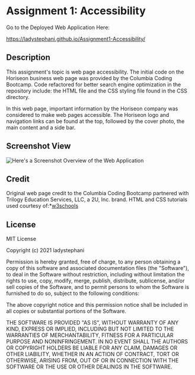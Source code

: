 # Assignment 1: Accessibility

Go to the Deployed Web Application Here:<div style="display: inline">https://ladystephani.github.io/Assignment1-Accessibility/</div>

## Description
This assignment's topic is web page accessibility. The initial code on the Horiseon business web page was provided by the Columbia Coding Bootcamp.
Code refactored for better search engine optimization in the repository include: the HTML file and the CSS styling file found in the CSS directory. 

In this web page, important information by the Horiseon company was considered to make web pages accessible. The Horiseon logo and navigation links can be found at the top, followed by the cover photo, the main content and a side bar.

## Screenshot View
![Here's a Screenshot Overview of the Web Application](assets/images/01-html-css-git-homework-demo.png)

## Credit
Original web page credit to the Columbia Coding Bootcamp partnered with Trilogy Education Services, LLC, a 2U, Inc. brand.
HTML and CSS tutorials used courtesy of:*[w3schools](https://www.w3schools.com/)

## License
MIT License

Copyright (c) 2021 ladystephani

Permission is hereby granted, free of charge, to any person obtaining a copy of this software and associated documentation files (the "Software"), to deal in the Software without restriction, including without limitation the rights to use, copy, modify, merge, publish, distribute, sublicense, and/or sell copies of the Software, and to permit persons to whom the Software is furnished to do so, subject to the following conditions:

The above copyright notice and this permission notice shall be included in all copies or substantial portions of the Software.

THE SOFTWARE IS PROVIDED "AS IS", WITHOUT WARRANTY OF ANY KIND, EXPRESS OR IMPLIED, INCLUDING BUT NOT LIMITED TO THE WARRANTIES OF MERCHANTABILITY, FITNESS FOR A PARTICULAR PURPOSE AND NONINFRINGEMENT. IN NO EVENT SHALL THE AUTHORS OR COPYRIGHT HOLDERS BE LIABLE FOR ANY CLAIM, DAMAGES OR OTHER LIABILITY, WHETHER IN AN ACTION OF CONTRACT, TORT OR OTHERWISE, ARISING FROM, OUT OF OR IN CONNECTION WITH THE SOFTWARE OR THE USE OR OTHER DEALINGS IN THE SOFTWARE.
